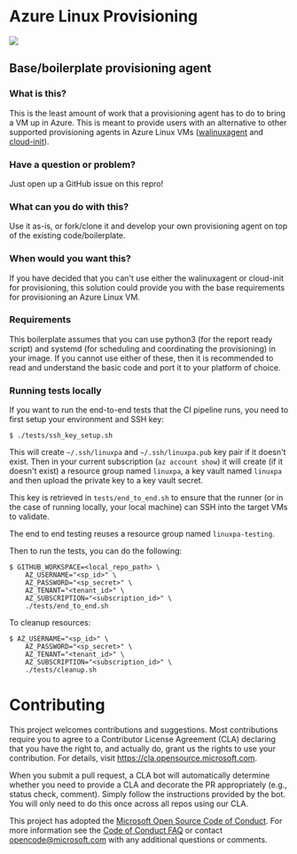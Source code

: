 # Azure Linux Provisioning

![](https://github.com/Azure/linux-provisioning/workflows/Base%20provisioning%20agent/badge.svg)

## Base/boilerplate provisioning agent

### What is this?

This is the least amount of work that a provisioning agent has to do to bring a VM up in Azure. This is meant to provide users with an alternative to other supported provisioning agents in Azure Linux VMs ([walinuxagent](https://github.com/Azure/WALinuxAgent) and [cloud-init](https://github.com/canonical/cloud-init)).

### Have a question or problem?

Just open up a GitHub issue on this repro!

### What can you do with this?

Use it as-is, or fork/clone it and develop your own provisioning agent on top of the existing code/boilerplate.

### When would you want this?

If you have decided that you can't use either the walinuxagent or cloud-init for provisioning, this solution could provide you with the base requirements for provisioning an Azure Linux VM.

### Requirements

This boilerplate assumes that you can use python3 (for the report ready script) and systemd (for scheduling and coordinating the provisioning) in your image. If you cannot use either of these, then it is recommended to read and understand the basic code and port it to your platform of choice.

### Running tests locally

If you want to run the end-to-end tests that the CI pipeline runs, you need to first setup your environment and SSH key:

```
$ ./tests/ssh_key_setup.sh
```

This will create `~/.ssh/linuxpa` and `~/.ssh/linuxpa.pub` key pair if it doesn't exist. Then in your current subscription (`az account show`) it will create (if it doesn't exist) a resource group named `linuxpa`, a key vault named `linuxpa` and then upload the private key to a key vault secret.

This key is retrieved in `tests/end_to_end.sh` to ensure that the runner (or in the case of running locally, your local machine) can SSH into the target VMs to validate.

The end to end testing reuses a resource group named `linuxpa-testing`.

Then to run the tests, you can do the following:

```
$ GITHUB_WORKSPACE=<local_repo_path> \
    AZ_USERNAME="<sp_id>" \
    AZ_PASSWORD="<sp_secret>" \
    AZ_TENANT="<tenant_id>" \
    AZ_SUBSCRIPTION="<subscription_id>" \
    ./tests/end_to_end.sh
```

To cleanup resources:

```
$ AZ_USERNAME="<sp_id>" \
    AZ_PASSWORD="<sp_secret>" \
    AZ_TENANT="<tenant_id>" \
    AZ_SUBSCRIPTION="<subscription_id>" \
    ./tests/cleanup.sh
```

# Contributing

This project welcomes contributions and suggestions.  Most contributions require you to agree to a
Contributor License Agreement (CLA) declaring that you have the right to, and actually do, grant us
the rights to use your contribution. For details, visit https://cla.opensource.microsoft.com.

When you submit a pull request, a CLA bot will automatically determine whether you need to provide
a CLA and decorate the PR appropriately (e.g., status check, comment). Simply follow the instructions
provided by the bot. You will only need to do this once across all repos using our CLA.

This project has adopted the [Microsoft Open Source Code of Conduct](https://opensource.microsoft.com/codeofconduct/).
For more information see the [Code of Conduct FAQ](https://opensource.microsoft.com/codeofconduct/faq/) or
contact [opencode@microsoft.com](mailto:opencode@microsoft.com) with any additional questions or comments.
